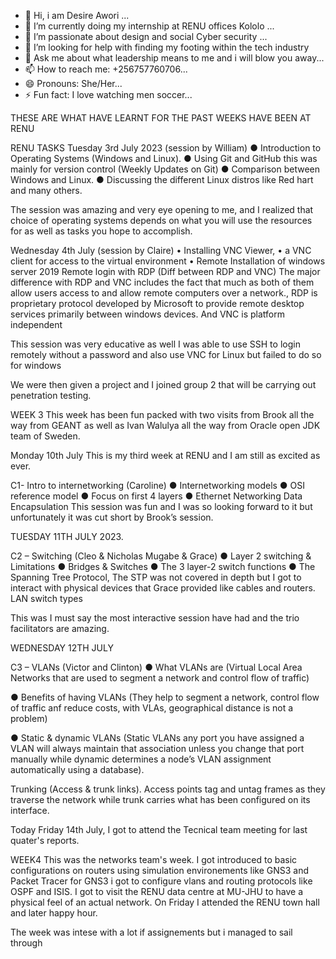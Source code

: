 - 🔭 Hi, i am Desire Awori ...
- 🌱 I’m currently doing my internship at RENU offices Kololo ...
- 👯 I’m passionate about design and social Cyber security ...
- 🤔 I’m looking for help with finding my footing within the tech industry
- 💬 Ask me about what leadership means to me and i will blow you away...
- 📫 How to reach me: +256757760706...
- 😄 Pronouns: She/Her...
- ⚡ Fun fact: I love watching men soccer...

THESE ARE WHAT HAVE LEARNT FOR THE PAST WEEKS HAVE BEEN AT RENU

RENU TASKS
Tuesday 3rd July 2023 (session by William)
●	Introduction to Operating Systems (Windows and Linux).
●	Using Git and GitHub this was mainly for version control (Weekly Updates on Git)
●	Comparison between Windows and Linux.
●	Discussing the different Linux distros like Red hart and many others.

The session was amazing and very eye opening to me, and I realized that choice of operating systems depends on what you will use the resources for as well as tasks you hope to accomplish.

Wednesday 4th July (session by Claire)
•	Installing VNC Viewer, 
•	a VNC client for access to the virtual environment
•	Remote Installation of windows server 2019
             Remote login with RDP (Diff between RDP and VNC)
The major difference with RDP and VNC includes the fact that much as both of them allow users access to and allow remote computers over a network., RDP is proprietary protocol developed by Microsoft to provide remote desktop services primarily between windows devices. And VNC is platform independent

This session was very educative as well I was able to use SSH to login remotely without a password and also use VNC for Linux but failed to do so for windows

We were then given a project and I joined group 2 that will be carrying out penetration testing. 

WEEK 3 
This week has been fun packed with two visits from Brook all the way from GEANT as well as Ivan Walulya all the way from Oracle open JDK team of Sweden.

Monday 10th July
This is my third week at RENU and I am still as excited as ever.

C1- Intro to internetworking (Caroline)
●	Internetworking models
●	OSI reference model
●	Focus on first 4 layers
●	Ethernet Networking
Data Encapsulation
This session was fun and I was so looking forward to it but unfortunately it was cut short by Brook’s session. 

TUESDAY 11TH JULY 2023.

C2 – Switching (Cleo & Nicholas Mugabe & Grace)
●	Layer 2 switching & Limitations
●	Bridges & Switches
●	The 3 layer-2 switch functions
●	The Spanning Tree Protocol, The STP was not covered in depth but I got to interact with physical devices that Grace provided like cables and routers.
LAN switch types

This was I must say the most interactive session have had and the trio facilitators are amazing. 

WEDNESDAY 12TH JULY

C3 – VLANs (Victor and Clinton)
●	What VLANs are (Virtual Local Area Networks that are used to segment a network and control flow of traffic)

●	Benefits of having VLANs (They help to segment a network, control flow of traffic anf reduce costs, with VLAs, geographical distance is not a problem)


●	Static & dynamic VLANs (Static VLANs any port you have assigned a VLAN will always maintain that association unless you change that port manually while dynamic determines a node’s VLAN assignment automatically using a database).

Trunking (Access & trunk links). Access points tag and untag frames as they traverse the network while trunk carries what has been configured on its interface. 




Today Friday 14th July, I got to attend the Tecnical team meeting for last quater's reports. 

WEEK4
This was the networks team's week. 
I got introduced to basic configurations on routers using simulation environements like GNS3 and Packet Tracer
for GNS3 i got to configure vlans and routing protocols like OSPF and ISIS.
I got to visit the RENU data centre at MU-JHU to have a physical feel of an actual network.
On Friday I attended the RENU town hall and later happy hour. 

The week was intese with a lot if assignements but i managed to sail through


 
